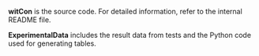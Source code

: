 **witCon** is the source code. For detailed information, refer to the internal README file.  

**ExperimentalData** includes the result data from tests and the Python code used for generating tables.
